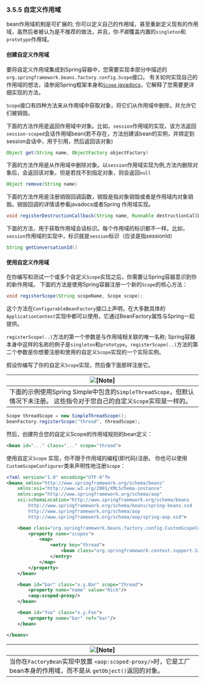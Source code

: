 ### 3.5.5 自定义作用域


bean作用域机制是可扩展的; 你可以定义自己的作用域，甚至重新定义现有的作用域，虽然后者被认为是不推荐的做法，并且，你*不能*覆盖内置的`singleton`和`prototype`作用域。

#### 创建自定义作用域


要将自定义作用域集成到Spring容器中，您需要实现本部分中描述的`org.springframework.beans.factory.config.Scope`接口。 有关如何实现自己的作用域的想法，请参阅Spring框架本身和[`Scope` javadocs](http://docs.spring.io/spring-framework/docs/5.0.0.M4/javadoc-api/org/springframework/beans/factory/config/Scope.html)，它解释了您需要更详细实现的方法。

`Scope`接口有四种方法来从作用域中获取对象，将它们从作用域中删除，并允许它们被销毁。

下面的方法作用是返回作用域中对象。比如，`session`作用域的实现，该方法返回`session-scoped`会话作用域bean(若不存在，方法创建该bean的实例，并绑定到session会话中，用于引用，然后返回该对象)
```java
Object get(String name, ObjectFactory objectFactory)
```

下面的方法作用是从作用域中删除对象。以`session`作用域实现为例,方法内删除对象后，会返回该对象，但是若找不到指定对象，则会返回`null`

```java
Object remove(String name)
```

下面的方法作用是注册销毁回调函数，销毁是指对象销毁或者是作用域内对象销毁。销毁回调的详情请参看javadocs或者Spring 作用域实现。


```java
void registerDestructionCallback(String name, Runnable destructionCallback)
```

下面的方法，用于获取作用域会话标识。每个作用域的标识都不一样。比如，`session`作用域的实现中，标识就是`session`标识（应该是指sessionId）

```java
String getConversationId()
```

#### 使用自定义作用域


在你编写和测试一个或多个自定义`Scope`实现之后，你需要让Spring容器意识到你的新作用域。 下面的方法是使用Spring容器注册一个新的`Scope`的核心方法：
```java
void registerScope(String scopeName, Scope scope);
```


这个方法在`ConfigurableBeanFactory`接口上声明，在大多数具体的`ApplicationContext`实现中都可以使用，它通过BeanFactory属性与Spring一起提供。

`registerScope(..)`方法的第一个参数是与作用域相关联的唯一名称; Spring容器本身中这样的名称的例子是`singleton`和`prototype`。`registerScope(..)`方法的第二个参数是你想要注册和使用的自定义`Scope`实现的一个实际实例。

假设你编写了你的自定义`Scope`实现，然后像下面那样注册它。

| ![[Note]](http://docs.spring.io/spring/docs/5.0.0.M4/spring-framework-reference/htmlsingle/images/note.png.pagespeed.ce.9zQ_1wVwzR.png) |
| ---------------------------------------- |
|  下面的示例使用Spring Simple中包含的`SimpleThreadScope`，但默认情况下未注册。 这些指令对于您自己的自定义`Scope`实现是一样的。  |

```java
Scope threadScope = new SimpleThreadScope();
beanFactory.registerScope("thread", threadScope);
```

然后，创建符合您的自定义Scope的作用域规则的bean定义：

```xml
<bean id="..." class="..." scope="thread">
```


使用自定义`Scope` 实现，你不限于作用域的编程(即代码)注册。 你也可以使用`CustomScopeConfigurer`类来声明性地注册`Scope`：

```xml
<?xml version="1.0" encoding="UTF-8"?>
<beans xmlns="http://www.springframework.org/schema/beans"
	xmlns:xsi="http://www.w3.org/2001/XMLSchema-instance"
	xmlns:aop="http://www.springframework.org/schema/aop"
	xsi:schemaLocation="http://www.springframework.org/schema/beans
		http://www.springframework.org/schema/beans/spring-beans.xsd
		http://www.springframework.org/schema/aop
		http://www.springframework.org/schema/aop/spring-aop.xsd">

	<bean class="org.springframework.beans.factory.config.CustomScopeConfigurer">
		<property name="scopes">
			<map>
				<entry key="thread">
					<bean class="org.springframework.context.support.SimpleThreadScope"/>
				</entry>
			</map>
		</property>
	</bean>

	<bean id="bar" class="x.y.Bar" scope="thread">
		<property name="name" value="Rick"/>
		<aop:scoped-proxy/>
	</bean>

	<bean id="foo" class="x.y.Foo">
		<property name="bar" ref="bar"/>
	</bean>

</beans>
```

| ![[Note]](http://docs.spring.io/spring/docs/5.0.0.M4/spring-framework-reference/htmlsingle/images/note.png.pagespeed.ce.9zQ_1wVwzR.png) |
| ---------------------------------------- |
|  当你在`FactoryBean`实现中放置 `<aop:scoped-proxy/>`时，它是工厂bean本身的作用域，而不是从 `getObject()`返回的对象。|

